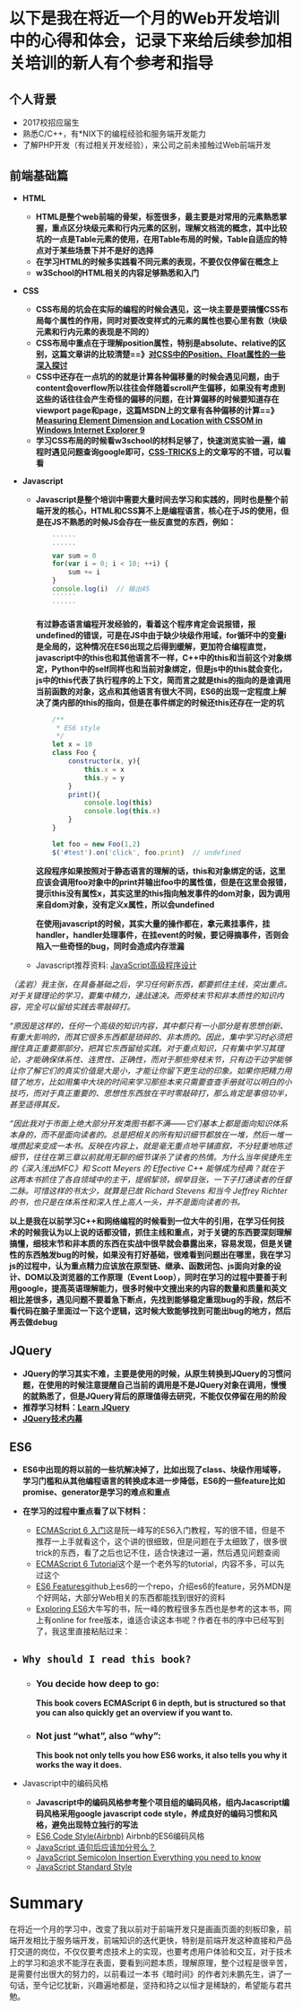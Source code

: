# 以下是我在将近一个月的Web开发培训中的心得和体会，记录下来给后续参加相关培训的新人有个参考和指导

## 个人背景
- 2017校招应届生
- 熟悉C/C++，有*NIX下的编程经验和服务端开发能力
- 了解PHP开发（有过相关开发经验），来公司之前未接触过Web前端开发

## 前端基础篇
- **HTML**

     - **HTML是整个web前端的骨架，标签很多，最主要是对常用的元素熟悉掌握，重点区分块级元素和行内元素的区别，理解文档流的概念，其中比较坑的一点是Table元素的使用，在用Table布局的时候，Table自适应的特点对于某些场景下并不是好的选择**
     - **在学习HTML的时候多实践看不同元素的表现，不要仅仅停留在概念上**
     - **w3School的HTML相关的内容足够熟悉和入门**
- **CSS**
    - **CSS布局的坑会在实际的编程的时候会遇见，这一块主要是要搞懂CSS布局每个属性的作用，同时对要改变样式的元素的属性也要心里有数（块级元素和行内元素的表现是不同的）**
    - **CSS布局中重点在于理解position属性，特别是absolute、relative的区别，这篇文章讲的比较清楚==》[对CSS中的Position、Float属性的一些深入探讨](http://www.cnblogs.com/coffeedeveloper/p/3145790.html)**
    - **CSS中还存在一点坑的的就是计算各种偏移量的时候会遇见问题，由于content会overflow所以往往会伴随着scroll产生偏移，如果没有考虑到这些的话往往会产生奇怪的偏移的问题，在计算偏移的时候要知道存在viewport page和page，这篇MSDN上的文章有各种偏移的计算==》[Measuring Element Dimension and Location with CSSOM in Windows Internet Explorer 9](https://msdn.microsoft.com/en-us/library/hh781509(VS.85).aspx)**
    - **学习CSS布局的时候看w3school的材料足够了，快速浏览实验一遍，编程时遇见问题查询google即可，[CSS-TRICKS](https://css-tricks.com/guides/)上的文章写的不错，可以看看**
- **Javascript**
    - **Javascript是整个培训中需要大量时间去学习和实践的，同时也是整个前端开发的核心，HTML和CSS算不上是编程语言，核心在于JS的使用，但是在JS不熟悉的时候JS会存在一些反直觉的东西，例如：**

        ```javascript
            ``````
            ``````
            var sum = 0
            for(var i = 0; i < 10; ++i) {
                sum += i
            }
            console.log(i)  // 输出45
            ``````
            ``````
        ```
        **有过静态语言编程开发经验的，看着这个程序肯定会说报错，报undefined的错误，可是在JS中由于缺少块级作用域，for循环中的变量i是全局的，这种情况在ES6出现之后得到缓解，更加符合编程直觉，javascript中的this也和其他语言不一样，C++中的this和当前这个对象绑定，Python中的self同样也和当前对象绑定，但是js中的this就会变化，js中的this代表了执行程序的上下文，简而言之就是this的指向的是谁调用当前函数的对象，这点和其他语言有很大不同，ES6的出现一定程度上解决了类内部的this的指向，但是在事件绑定的时候还this还存在一定的坑**

        ```javascript
            /**
             * ES6 style
             */
            let x = 10
            class Foo {
                constructor(x, y){
                    this.x = x
                    this.y = y
                }
                print(){
                    console.log(this)
                    console.log(this.x)
                }
            }

            let foo = new Foo(1,2)
            $('#test').on('click', foo.print)  // undefined
        ```
        **这段程序如果按照对于静态语言的理解的话，this和对象绑定的话，这里应该会调用foo对象中的print并输出foo中的属性值，但是在这里会报错，提示this没有属性x，其实这里的this指向触发事件的dom对象，因为调用来自dom对象，没有定义x属性，所以会undefined**

        **在使用javascript的时候，其实大量的操作都在，拿元素挂事件，挂handler，handler处理事件，在挂event的时候，要记得摘事件，否则会陷入一些奇怪的bug，同时会造成内存泄漏**
    - Javascript推荐资料: [JavaScript高级程序设计](https://book.douban.com/subject/10546125/)


*（孟岩）我主张，在具备基础之后，学习任何新东西，都要抓住主线，突出重点。对于关键理论的学习，要集中精力，速战速决。而旁枝末节和非本质性的知识内容，完全可以留给实践去零敲碎打。*

*“原因是这样的，任何一个高级的知识内容，其中都只有一小部分是有思想创新、有重大影响的，而其它很多东西都是琐碎的、非本质的。因此，集中学习时必须把握住真正重要那部分，把其它东西留给实践。对于重点知识，只有集中学习其理论，才能确保体系性、连贯性、正确性，而对于那些旁枝末节，只有边干边学能够让你了解它们的真实价值是大是小，才能让你留下更生动的印象。如果你把精力用错了地方，比如用集中大块的时间来学习那些本来只需要查查手册就可以明白的小技巧，而对于真正重要的、思想性东西放在平时零敲碎打，那么肯定是事倍功半，甚至适得其反。*

*“因此我对于市面上绝大部分开发类图书都不满——它们基本上都是面向知识体系本身的，而不是面向读者的。总是把相关的所有知识细节都放在一堆，然后一堆一堆攒起来变成一本书。反映在内容上，就是毫无重点地平铺直叙，不分轻重地陈述细节，往往在第三章以前就用无聊的细节谋杀了读者的热情。为什么当年侯捷先生的《深入浅出MFC》和 Scott Meyers 的 Effective C++ 能够成为经典？就在于这两本书抓住了各自领域中的主干，提纲挈领，纲举目张，一下子打通读者的任督二脉。可惜这样的书太少，就算是已故 Richard Stevens 和当今 Jeffrey Richter 的书，也只是在体系性和深入性上高人一头，并不是面向读者的书。*

**以上是我在以前学习C++和网络编程的时候看到一位大牛的引用，在学习任何技术的时候我认为以上说的话都没错，抓住主线和重点，对于关键的东西要深刻理解搞懂，细枝末节和非本质的东西在实战中很早就会暴露出来，容易发现，但是关键性的东西触发bug的时候，如果没有打好基础，很难看到问题出在哪里，我在学习js的过程中，认为重点精力应该放在原型链、继承、函数闭包、js面向对象的设计、DOM以及浏览器的工作原理（Event Loop），同时在学习的过程中要善于利用google，提高英语理解能力，很多时候中文搜出来的内容的数量和质量和英文相比差很多，遇见问题不要着急下断点，先找到能够稳定重现bug的手段，然后不看代码在脑子里面过一下这个逻辑，这时候大致能够找到可能出bug的地方，然后再去做debug**


## JQuery
- **JQuery的学习其实不难，主要是使用的时候，从原生转换到JQuery的习惯问题，在使用的时候注意提醒自己当前的调用是不是JQuery对象在调用，慢慢的就熟悉了，但是JQuery背后的原理值得去研究，不能仅仅停留在用的阶段**
- **推荐学习材料：[Learn JQuery](http://learn.jquery.com/)**
- **[JQuery技术内幕](https://book.douban.com/subject/25823709/)**

## ES6
- **ES6中出现的将以前的一些坑解决掉了，比如出现了class、块级作用域等，学习门槛和从其他编程语言的转换成本进一步降低，ES6的一些feature比如promise、generator是学习的难点和重点**
- **在学习的过程中重点看了以下材料：**
    - [ECMAScript 6 入门](http://es6.ruanyifeng.com/)这是阮一峰写的ES6入门教程，写的很不错，但是不推荐一上手就看这个，这个讲的很细致，但是问题在于太细致了，很多很trick的东西，看了之后也记不住，适合快速过一遍，然后遇见问题查阅
    - [ECMAScript 6 Tutorial](http://ccoenraets.github.io/es6-tutorial/)这个是一个老外写的tutorial，内容不多，可以先过这个
    - [ES6 Features](https://github.com/lukehoban/es6features)github上es6的一个repo，介绍es6的feature，另外MDN是个好网站，大部分Web相关的东西都能找到很好的资料
    - [Exploring ES6](http://exploringjs.com/es6/index.html)大牛写的书，阮一峰的教程很多东西也是参考的这本书，网上有online for free版本，谁适合读这本书呢？作者在书的序中已经写到了，我这里直接粘贴过来：

- ## `Why should I read this book?`

    - ### You decide how deep to go:
        **This book covers ECMAScript 6 in depth, but is structured so that you can also quickly get an overview if you want to.**

    - ### Not just “what”, also “why”:
        **This book not only tells you how ES6 works, it also tells you why it works the way it does.**

- Javascript中的编码风格
    - **Javascript中的编码风格参考整个项目组的编码风格，组内Jacascript编码风格采用google javascript code style，养成良好的编码习惯和风格，避免出现特立独行的写法**
    - [ES6 Code Style(Airbnb)](http://es6.ruanyifeng.com/#docs/style) Airbnb的ES6编码风格
    - [JavaScript 语句后应该加分号么？](https://www.zhihu.com/question/20298345)
    - [JavaScript Semicolon Insertion Everything you need to know](http://inimino.org/~inimino/blog/javascript_semicolons)
    - [JavaScript Standard Style ](https://github.com/feross/standard)
# Summary

在将近一个月的学习中，改变了我以前对于前端开发只是画画页面的刻板印象，前端开发相比于服务端开发，前端知识的迭代更快，特别是前端开发这种直接和产品打交道的岗位，不仅仅要考虑技术上的实现，也要考虑用户体验和交互，对于技术上的学习和追求不能浮在表面，要看到问题本质，理解原理，整个过程是很辛苦，是需要付出很大的努力的，以前看过一本书《暗时间》的作者刘未鹏先生，讲了一句话，至今记忆犹新，兴趣遍地都是，坚持和持之以恒才是稀缺的，希望能与君共勉。